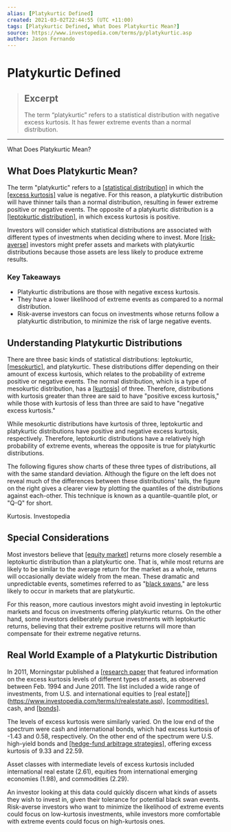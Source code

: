 ```yaml
---
alias: [Platykurtic Defined]
created: 2021-03-02T22:44:55 (UTC +11:00)
tags: [Platykurtic Defined, What Does Platykurtic Mean?]
source: https://www.investopedia.com/terms/p/platykurtic.asp
author: Jason Fernando
---
```


# Platykurtic Defined

> ## Excerpt
> The term “platykurtic” refers to a statistical distribution with negative excess kurtosis. It has fewer extreme events than a normal distribution.

---

What Does Platykurtic Mean?
## What Does Platykurtic Mean?

The term "platykurtic" refers to a [[statistical distribution]](https://www.investopedia.com/terms/p/probabilitydistribution.asp) in which the [[excess kurtosis]](https://www.investopedia.com/terms/e/excesskurtosis.asp) value is negative. For this reason, a platykurtic distribution will have thinner tails than a normal distribution, resulting in fewer extreme positive or negative events. The opposite of a platykurtic distribution is a [[leptokurtic distribution]](https://www.investopedia.com/terms/l/leptokurtic.asp), in which excess kurtosis is positive.

Investors will consider which statistical distributions are associated with different types of investments when deciding where to invest. More [[risk-averse]](https://www.investopedia.com/terms/r/riskaverse.asp) investors might prefer assets and markets with platykurtic distributions because those assets are less likely to produce extreme results.

### Key Takeaways

-   Platykurtic distributions are those with negative excess kurtosis.
-   They have a lower likelihood of extreme events as compared to a normal distribution.
-   Risk-averse investors can focus on investments whose returns follow a platykurtic distribution, to minimize the risk of large negative events.

## Understanding Platykurtic Distributions

There are three basic kinds of statistical distributions: leptokurtic, [[mesokurtic]](https://www.investopedia.com/terms/m/mesokurtic.asp), and platykurtic. These distributions differ depending on their amount of excess kurtosis, which relates to the probability of extreme positive or negative events. The normal distribution, which is a type of mesokurtic distribution, has a [[kurtosis]](https://www.investopedia.com/terms/k/kurtosis.asp) of three. Therefore, distributions with kurtosis greater than three are said to have "positive excess kurtosis," while those with kurtosis of less than three are said to have "negative excess kurtosis."

While mesokurtic distributions have kurtosis of three, leptokurtic and platykurtic distributions have positive and negative excess kurtosis, respectively. Therefore, leptokurtic distributions have a relatively high probability of extreme events, whereas the opposite is true for platykurtic distributions.

The following figures show charts of these three types of distributions, all with the same standard deviation. Although the figure on the left does not reveal much of the differences between these distributions' tails, the figure on the right gives a clearer view by plotting the quantiles of the distributions against each-other. This technique is known as a quantile-quantile plot, or "Q-Q" for short.

Kurtosis. Investopedia 

## Special Considerations

Most investors believe that [[equity market]](https://www.investopedia.com/terms/e/equitymarket.asp) returns more closely resemble a leptokurtic distribution than a platykurtic one. That is, while most returns are likely to be similar to the average return for the market as a whole, returns will occasionally deviate widely from the mean. These dramatic and unpredictable events, sometimes referred to as "[black swans](https://www.investopedia.com/terms/b/blackswan.asp)," are less likely to occur in markets that are platykurtic.

For this reason, more cautious investors might avoid investing in leptokurtic markets and focus on investments offering platykurtic returns. On the other hand, some investors deliberately pursue investments with leptokurtic returns, believing that their extreme positive returns will more than compensate for their extreme negative returns.

## Real World Example of a Platykurtic Distribution

In 2011, Morningstar published a [[research paper](http://morningstardirect.morningstar.com/clientcomm/iss/Tsai_Real_World_Not_Normal.pdf) that featured information on the excess kurtosis levels of different types of assets, as observed between Feb. 1994 and June 2011. The list included a wide range of investments, from U.S. and international equities to [real estate]](https://www.investopedia.com/terms/r/realestate.asp), [[commodities]](https://www.investopedia.com/terms/c/commodity.asp), cash, and [[bonds]](https://www.investopedia.com/terms/b/bond.asp).

The levels of excess kurtosis were similarly varied. On the low end of the spectrum were cash and international bonds, which had excess kurtosis of -1.43 and 0.58, respectively. On the other end of the spectrum were U.S. high-yield bonds and [[hedge-fund arbitrage strategies]](https://www.investopedia.com/articles/investing/111313/multiple-strategies-hedge-funds.asp), offering excess kurtosis of 9.33 and 22.59.

Asset classes with intermediate levels of excess kurtosis included international real estate (2.61), equities from international emerging economies (1.98), and commodities (2.29).

An investor looking at this data could quickly discern what kinds of assets they wish to invest in, given their tolerance for potential black swan events. Risk-averse investors who want to minimize the likelihood of extreme events could focus on low-kurtosis investments, while investors more comfortable with extreme events could focus on high-kurtosis ones.
